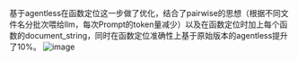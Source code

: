 基于agentless在函数定位这一步做了优化，结合了pairwise的思想（根据不同文件名分批次喂给llm，每次Prompt的token量减少）以及在函数定位时加上每个函数的document_string，同时在函数定位准确性上基于原始版本的agentless提升了10%。
![image](https://github.com/user-attachments/assets/d7ebc069-c7d7-4450-833b-c6fe445af734)
